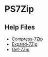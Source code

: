 # PS7Zip

## Help Files

- [Compress-7Zip](/PS7Zip/Compress-7Zip)
- [Expand-7Zip](/PS7Zip/Expand-7Zip)
- [Get-7Zip](/PS7Zip/Get-7Zip)
